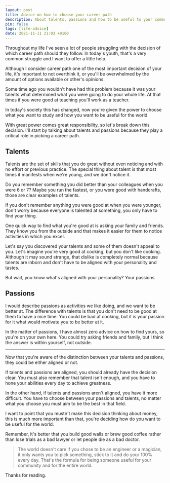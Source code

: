 ```yaml
---
layout: post
title: Advice on how to choose your career path
description: About talents, passions and how to be useful to your community and the world.
pin: false
tags: [life-advice]
date: 2021-11-11 21:03 +0100
---
```


Throughout my life I've seen a lot of people struggling with the decision of which career path should they follow. In today's youth, that's a very common struggle and I want to offer a little help.

Although I consider career path one of the most important decision of your life, it's important to not overthink it, or you'll be overwhelmed by the amount of options available or other's opinions.

Some time ago you wouldn't have had this problem because it was your talents what determined what you were going to do your whole life. At that times if you were good at teaching you'll work as a teacher.

In today's society this has changed, now you're given the power to choose what you want to study and how you want to be useful for the world. 

With great power comes great responsibility, so let's break down this decision. I'll start by talking about talents and passions because they play a critical role in picking a career path.

## Talents

Talents are the set of skills that you do great without even noticing and with no effort or previous practice. The special thing about talent is that most times it manifests when we're young, and we don't notice it. 

Do you remember something you did better than your colleagues when you were 6 or 7? Maybe you run the fastest, or you were good with handcrafts, those are clear examples of talents.

If you don't remember anything you were good at when you were younger, don't worry because everyone is talented at something, you only have to find your thing.

One quick way to find what you're good at is asking your family and friends. They know you from the outside and that makes it easier for them to notice activities in which you excel.

Let's say you discovered your talents and some of them doesn't appeal to you. Let's imagine you're very good at cooking, but you don't like cooking. Although it may sound strange, that dislike is completely normal because talents are inborn and don't have to be aligned with your personality and tastes.

But wait, you know what's aligned with your personality? Your passions.

## Passions

I would describe passions as activities we like doing, and we want to be better at. The difference with talents is that you don't need to be good at them to have a nice time. You could be bad at cooking, but it is your passion for it what would motivate you to be better at it.

In the matter of passions, I have almost zero advice on how to find yours, so you're on your own here. You could try asking friends and family, but I think the answer is within yourself, not outside.

---

Now that you're aware of the distinction between your talents and passions, they could be either aligned or not.

If talents and passions are aligned, you should already have the decision clear. You must also remember that talent isn't enough, and you have to hone your abilities every day to achieve greatness.

In the other hand, if talents and passions aren't aligned, you have it more difficult. You have to choose between your passions and talents, no matter what you choose you must aim to be the best in that field.

I want to point that you mustn't make this decision thinking about money, this is much more important than that, you're deciding how do you want to be useful for the world.

Remember, it's better that you build good walls or brew good coffee rather than lose trials as a bad lawyer or let people die as a bad doctor.

> The world doesn't care if you chose to be an engineer or a magician, it only wants you to pick something, stick to it and do your 100% every day. That's the formula for being someone useful for your community and for the entire world.

Thanks for reading.